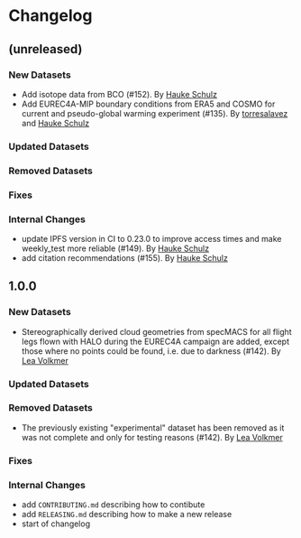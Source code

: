 # Changelog

## (unreleased)

### New Datasets
* Add isotope data from BCO (#152). By [Hauke Schulz](https://github.com/observingClouds)
* Add EUREC4A-MIP boundary conditions from ERA5 and COSMO for current and pseudo-global warming experiment (#135). By [torresalavez](https://github.com/torresalavez) and [Hauke Schulz](https://github.com/observingClouds)
### Updated Datasets
### Removed Datasets
### Fixes
### Internal Changes
* update IPFS version in CI to 0.23.0 to improve access times and make weekly_test more reliable (#149). By [Hauke Schulz](https://github.com/observingClouds)
* add citation recommendations (#155). By [Hauke Schulz](https://github.com/observingClouds)

## 1.0.0

### New Datasets
* Stereographically derived cloud geometries from specMACS for all flight legs flown with HALO during the EUREC4A campaign are added, except those where no points could be found, i.e. due to darkness (#142). By [Lea Volkmer](https://github.com/lvol08)
### Updated Datasets
### Removed Datasets
* The previously existing "experimental" dataset has been removed as it was not complete and only for testing reasons (#142). By [Lea Volkmer](https://github.com/lvol08)
### Fixes
### Internal Changes

* add `CONTRIBUTING.md` describing how to contibute
* add `RELEASING.md` describing how to make a new release
* start of changelog
